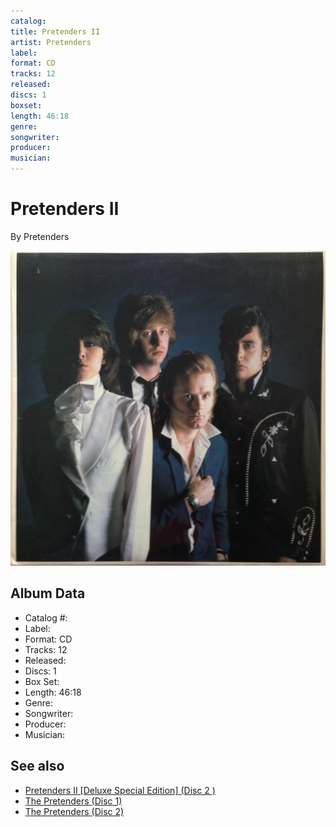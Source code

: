 ```yaml
---
catalog: 
title: Pretenders II
artist: Pretenders
label: 
format: CD
tracks: 12
released: 
discs: 1
boxset: 
length: 46:18
genre: 
songwriter: 
producer: 
musician: 
---
```


# Pretenders II

By Pretenders

![](../../assets/cdcovers/Pretenders-Pretenders_II.png)

## Album Data

- Catalog #: 
- Label: 
- Format: CD
- Tracks: 12
- Released: 
- Discs: 1
- Box Set: 
- Length: 46:18
- Genre: 
- Songwriter: 
- Producer: 
- Musician: 


## See also

- [Pretenders II \[Deluxe Special Edition\] (Disc 2 )](Pretenders_II_[Deluxe_Special_Edition]_Disc_2_.md)
- [The Pretenders (Disc 1)](The_Pretenders_Disc_1.md)
- [The Pretenders (Disc 2)](The_Pretenders_Disc_2.md)
